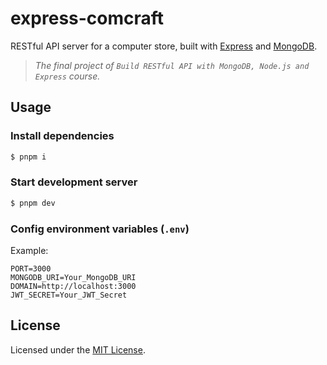# express-comcraft

RESTful API server for a computer store, built with [Express](https://expressjs.com) and [MongoDB](https://www.mongodb.com).

> *The final project of `Build RESTful API with MongoDB, Node.js and Express` course.*

## Usage

### Install dependencies

```sh
$ pnpm i
```

### Start development server

```sh
$ pnpm dev
```

### Config environment variables (`.env`)

Example:

```env
PORT=3000
MONGODB_URI=Your_MongoDB_URI
DOMAIN=http://localhost:3000
JWT_SECRET=Your_JWT_Secret
```

## License

Licensed under the [MIT License](LICENSE).
